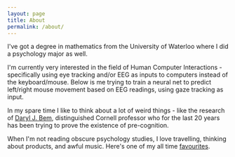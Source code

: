 ```yaml
---
layout: page
title: About
permalink: /about/
---
```

  I've got a degree in mathematics from the University of Waterloo where I did a psychology major as well. 
  
  I'm currently very interested in the field of Human Computer Interactions - specifically using eye tracking and/or EEG as inputs to computers instead of the keyboard/mouse. Below is me trying to train a neural net to predict left/right mouse movement based on EEG readings, using gaze tracking as input.
  
<blockquote class="imgur-embed-pub" lang="en" data-id="a/lsCXN"><a href="//imgur.com/lsCXN"></a></blockquote>
  
  In my spare time I like to think about a lot of weird things - like the research of <a href="http://www.dbem.ws/FeelingFuture.pdf">Daryl J. Bem</a>, distinguished Cornell professor who for the last 20 years has been trying to prove the existence of pre-cognition.
  
  When I'm not reading obscure psychology studies, I love travelling, thinking about products, and awful music. Here's one of my all time <a href=" https://www.youtube.com/watch?v=iq_d8VSM0nw">favourites</a>. 
  
